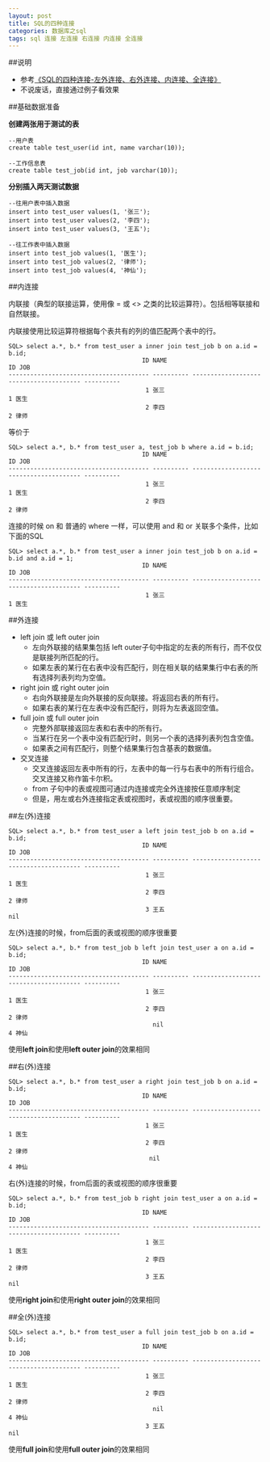```yaml
---
layout: post
title: SQL的四种连接
categories: 数据库之sql
tags: sql 连接 左连接 右连接 内连接 全连接
---
```


##说明

* 参考[《SQL的四种连接-左外连接、右外连接、内连接、全连接》](http://www.cnblogs.com/afirefly/archive/2010/10/08/1845906.html)
* 不说废话，直接通过例子看效果

##基础数据准备

**创建两张用于测试的表**

```
--用户表
create table test_user(id int, name varchar(10));

--工作信息表
create table test_job(id int, job varchar(10));
```

**分别插入两天测试数据**

```
--往用户表中插入数据
insert into test_user values(1, '张三');
insert into test_user values(2, '李四');
insert into test_user values(3, '王五');

--往工作表中插入数据
insert into test_job values(1, '医生');
insert into test_job values(2, '律师');
insert into test_job values(4, '神仙');

```

##内连接

内联接（典型的联接运算，使用像 =  或 <> 之类的比较运算符）。包括相等联接和自然联接。

内联接使用比较运算符根据每个表共有的列的值匹配两个表中的行。

```
SQL> select a.*, b.* from test_user a inner join test_job b on a.id = b.id;
                                     ID NAME                                            ID JOB
--------------------------------------- ---------- --------------------------------------- ----------
                                      1 张三                                             1 医生
                                      2 李四                                             2 律师

```

等价于

```
SQL> select a.*, b.* from test_user a, test_job b where a.id = b.id;
                                     ID NAME                                            ID JOB
--------------------------------------- ---------- --------------------------------------- ----------
                                      1 张三                                             1 医生
                                      2 李四                                             2 律师

```

连接的时候 on 和 普通的 where 一样，可以使用 and 和 or 关联多个条件，比如下面的SQL

```
SQL> select a.*, b.* from test_user a inner join test_job b on a.id = b.id and a.id = 1;
                                     ID NAME                                            ID JOB
--------------------------------------- ---------- --------------------------------------- ----------
                                      1 张三                                             1 医生

```

##外连接

* left join 或 left outer join
    * 左向外联接的结果集包括  left outer子句中指定的左表的所有行，而不仅仅是联接列所匹配的行。
    * 如果左表的某行在右表中没有匹配行，则在相关联的结果集行中右表的所有选择列表列均为空值。       
* right join 或 right outer  join
    * 右向外联接是左向外联接的反向联接。将返回右表的所有行。
    * 如果右表的某行在左表中没有匹配行，则将为左表返回空值。 
* full join 或 full outer join
    * 完整外部联接返回左表和右表中的所有行。
    * 当某行在另一个表中没有匹配行时，则另一个表的选择列表列包含空值。
    * 如果表之间有匹配行，则整个结果集行包含基表的数据值。
* 交叉连接
    * 交叉连接返回左表中所有的行，左表中的每一行与右表中的所有行组合。交叉连接又称作笛卡尔积。
    * from 子句中的表或视图可通过内连接或完全外连接按任意顺序制定
    * 但是，用左或右外连接指定表或视图时，表或视图的顺序很重要。

##左(外)连接

```
SQL> select a.*, b.* from test_user a left join test_job b on a.id = b.id;
                                     ID NAME                                            ID JOB
--------------------------------------- ---------- --------------------------------------- ----------
                                      1 张三                                             1 医生
                                      2 李四                                             2 律师
                                      3 王五                                              nil

```

左(外)连接的时候，from后面的表或视图的顺序很重要

```
SQL> select a.*, b.* from test_job b left join test_user a on a.id = b.id;
                                     ID NAME                                            ID JOB
--------------------------------------- ---------- --------------------------------------- ----------
                                      1 张三                                             1 医生
                                      2 李四                                             2 律师
                                        nil                                              4 神仙
```

使用**left join**和使用**left outer join**的效果相同

##右(外)连接

```
SQL> select a.*, b.* from test_user a right join test_job b on a.id = b.id;
                                     ID NAME                                            ID JOB
--------------------------------------- ---------- --------------------------------------- ----------
                                      1 张三                                             1 医生
                                      2 李四                                             2 律师
                                       nil                                               4 神仙

```

右(外)连接的时候，from后面的表或视图的顺序很重要

```
SQL> select a.*, b.* from test_job b right join test_user a on a.id = b.id;
                                     ID NAME                                            ID JOB
--------------------------------------- ---------- --------------------------------------- ----------
                                      1 张三                                             1 医生
                                      2 李四                                             2 律师
                                      3 王五                                              nil 
```

使用**right join**和使用**right outer join**的效果相同

##全(外)连接

```
SQL> select a.*, b.* from test_user a full join test_job b on a.id = b.id;
                                     ID NAME                                            ID JOB
--------------------------------------- ---------- --------------------------------------- ----------
                                      1 张三                                             1 医生
                                      2 李四                                             2 律师
                                        nil                                              4 神仙
                                      3 王五                                               nil

```

使用**full join**和使用**full outer join**的效果相同
